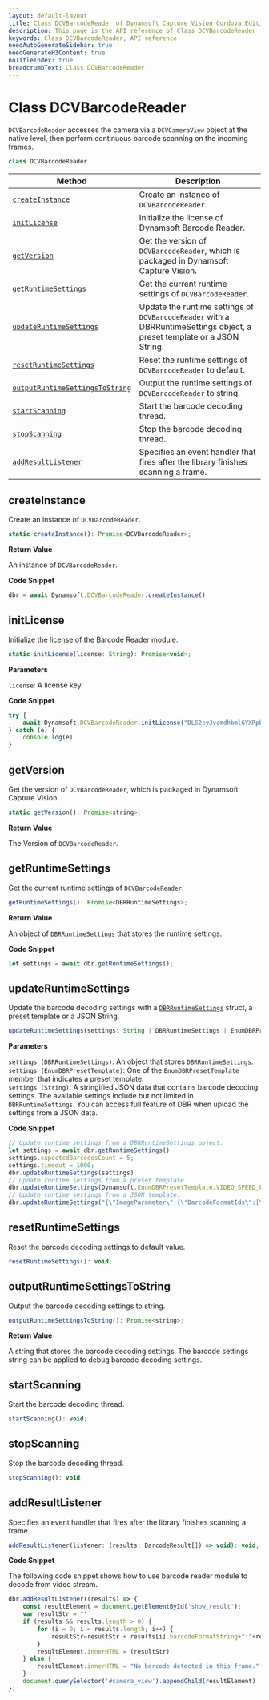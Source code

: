 ```yaml
---
layout: default-layout
title: Class DCVBarcodeReader of Dynamsoft Capture Vision Cordova Edition
description: This page is the API reference of Class DCVBarcodeReader
keywords: Class DCVBarcodeReader, API reference
needAutoGenerateSidebar: true
needGenerateH3Content: true
noTitleIndex: true
breadcrumbText: Class DCVBarcodeReader
---
```


# Class DCVBarcodeReader

`DCVBarcodeReader` accesses the camera via a `DCVCameraView` object at the native level, then perform continuous barcode scanning on the incoming frames.

```js
class DCVBarcodeReader
```

| Method | Description |
| ------- | ----------- |
| [`createInstance`](#createinstance) | Create an instance of `DCVBarcodeReader`. |
| [`initLicense`](#initlicense) | Initialize the license of Dynamsoft Barcode Reader. |
| [`getVersion`](#getversion) | Get the version of `DCVBarcodeReader`, which is packaged in Dynamsoft Capture Vision. |
| [`getRuntimeSettings`](#getruntimesettings) | Get the current runtime settings of `DCVBarcodeReader`. |
| [`updateRuntimeSettings`](#updateruntimesettings) | Update the runtime settings of `DCVBarcodeReader` with a DBRRuntimeSettings object, a preset template or a JSON String. |
| [`resetRuntimeSettings`](#resetruntimesettings) | Reset the runtime settings of `DCVBarcodeReader` to default. |
| [`outputRuntimeSettingsToString`](#outputruntimesettingstostring) | Output the runtime settings of `DCVBarcodeReader` to string. |
| [`startScanning`](#startscanning) | Start the barcode decoding thread. |
| [`stopScanning`](#stopscanning) | Stop the barcode decoding thread. |
| [`addResultListener`](#addresultlistener) | Specifies an event handler that fires after the library finishes scanning a frame. |

## createInstance

Create an instance of `DCVBarcodeReader`.

```js
static createInstance(): Promise<DCVBarcodeReader>;
```

**Return Value**

An instance of `DCVBarcodeReader`.

**Code Snippet**

```js
dbr = await Dynamsoft.DCVBarcodeReader.createInstance()
```

## initLicense

Initialize the license of the Barcode Reader module.

```js
static initLicense(license: String): Promise<void>;  
```

**Parameters**

`license`: A license key.

**Code Snippet**

```js
try {
    await Dynamsoft.DCVBarcodeReader.initLicense("DLS2eyJvcmdhbml6YXRpb25JRCI6IjIwMDAwMSJ9");
} catch (e) {
    console.log(e)
}
```

## getVersion

Get the version of `DCVBarcodeReader`, which is packaged in Dynamsoft Capture Vision.

```js
static getVersion(): Promise<string>;
```

**Return Value**

The Version of `DCVBarcodeReader`.

## getRuntimeSettings

Get the current runtime settings of `DCVBarcodeReader`.

```js
getRuntimeSettings(): Promise<DBRRuntimeSettings>;
```

**Return Value**

An object of [`DBRRuntimeSettings`](class-dbr-runtime-settings.md) that stores the runtime settings.

**Code Snippet**

```js
let settings = await dbr.getRuntimeSettings();
```

## updateRuntimeSettings

Update the barcode decoding settings with a [`DBRRuntimeSettings`](class-dbr-runtime-settings.md) struct, a preset template or a JSON String.

```js
updateRuntimeSettings(settings: String | DBRRuntimeSettings | EnumDBRPresetTemplate): Promise<void>;
```

**Parameters**

`settings (DBRRuntimeSettings)`: An object that stores `DBRRuntimeSettings`.  
`settings (EnumDBRPresetTemplate)`: One of the `EnumDBRPresetTemplate` member that indicates a preset template.  
`settings (String)`: A stringified JSON data that contains barcode decoding settings. The available settings include but not limited in `DBRRuntimeSettings`. You can access full feature of DBR when upload the settings from a JSON data.

**Code Snippet**

```js
// Update runtime settings from a DBRRuntimeSettings object.
let settings = await dbr.getRuntimeSettings()
settings.expectedBarcodesCount = 5;
settings.timeout = 1000;
dbr.updateRuntimeSettings(settings)
// Update runtime settings from a preset template
dbr.updateRuntimeSettings(Dynamsoft.EnumDBRPresetTemplate.VIDEO_SPEED_FIRST)
// Update runtime settings from a JSON template.
dbr.updateRuntimeSettings("{\"ImageParameter\":{\"BarcodeFormatIds\":[\"BF_ALL\"],\"BarcodeFormatIds_2\":null,\"DeblurLevel\":0,\"ExpectedBarcodesCount\":0,\"LocalizationModes\":[{\"Mode\":\"LM_SCAN_DIRECTLY\",\"ScanDirection\":1},{\"Mode\":\"LM_CONNECTED_BLOCKS\"}],\"Name\":\"video-speed-first\",\"ScaleDownThreshold\":2300,\"Timeout\":500},\"Version\":\"3.0\"}")
```

## resetRuntimeSettings

Reset the barcode decoding settings to default value.

```js
resetRuntimeSettings(): void;
```

## outputRuntimeSettingsToString

Output the barcode decoding settings to string.

```js
outputRuntimeSettingsToString(): Promise<string>;
```

**Return Value**

A string that stores the barcode decoding settings. The barcode settings string can be applied to debug barcode decoding settings.

## startScanning

Start the barcode decoding thread.

```js
startScanning(): void;
```

## stopScanning

Stop the barcode decoding thread.

```js
stopScanning(): void;
```

## addResultListener

Specifies an event handler that fires after the library finishes scanning a frame.

```js
addResultListener(listener: (results: BarcodeResult[]) => void): void;
```

**Code Snippet**

The following code snippet shows how to use barcode reader module to decode from video stream.

```js
dbr.addResultListener((results) => {
    const resultElement = document.getElementById('show_result');
    var resultStr = ""
    if (results && results.length > 0) {
        for (i = 0; i < results.length; i++) {
            resultStr=resultStr + results[i].barcodeFormatString+":"+results[i].barcodeText+'\n'
        }
        resultElement.innerHTML = (resultStr)
    } else {
        resultElement.innerHTML = "No barcode detected in this frame."
    }
    document.querySelector('#camera_view').appendChild(resultElement)
})
```
